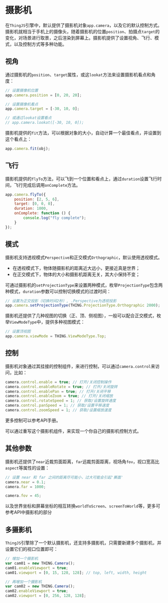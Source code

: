 # 摄影机
<!-- camera -->

在`ThingJS`引擎中，默认提供了摄影机对象`app.camera`，以及它的默认控制方式。摄影机就相当于手机上的摄像头，随着摄影机的位置`position`、拍摄点`target`的变化，对场景进行取景，之后渲染到屏幕上。摄影机提供了设置视角、飞行、模式，以及控制方式等多种功能。

## 视角
通过摄影机的`position`、`target`属性，或这`lookat`方法来设置摄影机看点和角度：
```javascript
// 设置摄像机位置
app.camera.position = [0, 20, 20];

// 设置摄像机看点
app.camera.target = [-30, 10, 0];

// 或通过lookat设置看点
// app.camera.lookat([-30, 10, 0]);
```

摄影机提供的`fit`方法，可以根据对象的大小，自动计算一个最佳看点，并设置到这个看点上：
```javascript
app.camera.fit(obj);
```

## 飞行
摄影机提供的`flyTo`方法，可以飞到一个位置和看点上，通过`duration`设置飞行时间，飞行完成后调用`onComplete`方法。
```javascript
app.camera.flyTo({
    position: [2, 5, 6],
    target: [0, 0, 0],
    duration: 1000,
    onComplete: function () {
        console.log("fly complete");
    }
});
```

## 模式
摄影机支持透视模式`Perspective`和正交模式`Orthographic`，默认使用透视模式。
* 在透视模式下，物体随摄影机的距离近大远小，更接近真是世界；
* 在正交模式下，物体的大小和摄影机距离无关，其大小保持不变；

可通过摄影机的`setProjectionType`来设置两种模式，枚举`ProjectionType`包含两种模式，`duration`参数可以控制切换模式的过渡时间：
```javascript
// 设置为正交投影（切换时间2秒）, .Perspective为透视投影
app.camera.setProjectionType(THING.ProjectionType.Orthographic 2000);
```

摄影机还提供了几种视图的切换（正、顶、侧视图），一般可以配合正交模式，枚举`ViewModeType`中，提供多种视图模式：
```javascript
// 设置顶视图
app.camera.viewMode = THING.ViewModeType.Top;
```

## 控制
摄影机对象通过其挂接的控制组件，来进行控制，可以通过`camera.control`来访问，比如：
```javascript
camera.control.enable = true; // 打开/关闭控制操作
camera.control.enableRotate = true; // 打开/关闭旋转
camera.control.enablePan = true; // 打开/关闭平移
camera.control.enableZoom = true; // 打开/关闭缩放
camera.control.rotateSpeed = 1; // 获取/设置旋转速度
camera.control.panSpeed = 1; // 获取/设置平移速度
camera.control.zoomSpeed = 1; // 获取/设置缩放速度
```
更多控制可以参考API手册。

可以通过重写这个摄影机组件，来实现一个你自己的摄影机控制方式。

## 其他参数
摄影机还提供了`near`近裁剪面距离，`far`远裁剪面距离，视场角`fov`，视口宽高比`aspect`等属性的设置：
```javascript
// 设置 near 和 far 之间的距离尽可能小，过大可能会引起'撕面'
camera.near = 0.1;
camera.far = 1000;

camera.fov = 45;
```
以及世界坐标和屏幕坐标的相互转换`worldToScreen`、`screenToWorld`等，更多可参考API中摄影机的部分

## 多摄影机

`ThingJS`引擎除了一个默认摄影机，还支持多摄影机，只需要新建多个摄影机，并设置它们的视口位置即可：
```javascript
// 增加一个摄影机
var cam01 = new THING.Camera();
cam01.enableViewport = true;
cam01.viewport = [0, 15, 128, 128];	// top, left, width, height

// 再增加一个摄影机
var cam02 = new THING.Camera();
cam02.enableViewport = true;
cam02.viewport = [0, 256, 128, 128];
```	

